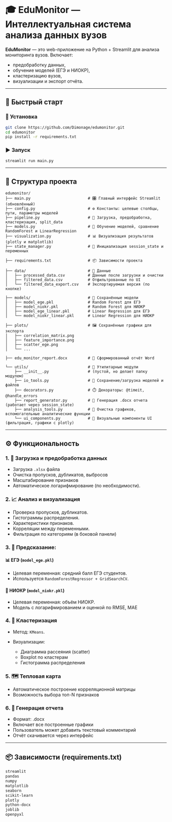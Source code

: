 # 🎓 EduMonitor — Интеллектуальная система анализа данных вузов

**EduMonitor** — это web-приложение на Python + Streamlit для анализа мониторинга вузов. Включает:

* предобработку данных,
* обучение моделей (ЕГЭ и НИОКР),
* кластеризацию вузов,
* визуализации и экспорт отчёта.

---

## 🚀 Быстрый старт

### 🔧 Установка

```bash
git clone https://github.com/Dimonage/edumonitor.git
cd edumonitor
pip install -r requirements.txt
```

### ▶️ Запуск

```bash
streamlit run main.py
```

---

## 🧩 Структура проекта

```
edumonitor/
├── main.py                         # 🎛 Главный интерфейс Streamlit (обновлённый)
├── config.py                       # ⚙️ Константы: целевые столбцы, пути, параметры моделей
├── pipeline.py                     # 🔄 Загрузка, предобработка, кластеризация, split_data
├── models.py                       # 🤖 Обучение моделей, сравнение RandomForest и LinearRegression
├── visualization.py                # 📊 Визуализация результатов (plotly и matplotlib)
├── state_manager.py                # 🧠 Инициализация session_state и переменных

├── requirements.txt                # 📦 Зависимости проекта

├── data/                           # 📂 Данные
│   ├── processed_data.csv          # Данные после загрузки и очистки
│   ├── filtered_data.csv           # Отфильтрованные по UI
│   └── filtered_data_export.csv    # Экспортируемая версия (по кнопке)

├── models/                         # 🧠 Сохранённые модели
│   ├── model_ege.pkl               # Random Forest для ЕГЭ
│   ├── model_niokr.pkl             # Random Forest для НИОКР
│   ├── model_ege_linear.pkl        # Linear Regression для ЕГЭ
│   └── model_niokr_linear.pkl      # Linear Regression для НИОКР

├── plots/                          # 🖼️ Сохранённые графики для экспорта
│   ├── correlation_matrix.png
│   ├── feature_importance.png
│   ├── scatter_ege.png
│   └── ...

├── edu_monitor_report.docx         # 📄 Сформированный отчёт Word

└── utils/                          # 🔧 Утилитарные модули
    ├── __init__.py                 # (пустой, но делает папку модулем)
    ├── io_tools.py                 # 💾 Сохранение/загрузка моделей и файлов
    ├── decorators.py               # ⏱️ Декораторы: @timeit, @handle_errors
    ├── report_generator.py         # 📝 Генерация .docx отчета (работает через session_state)
    ├── analysis_tools.py           # 🧹 Очистка графиков, вспомогательные аналитические функции
    └── ui_components.py            # 🧩 Визуальные компоненты UI (фильтрация, графики с plotly)
```

---

## ⚙️ Функциональность

### 1. 📂 Загрузка и предобработка данных

* Загрузка `.xlsx` файла
* Очистка пропусков, дубликатов, выбросов
* Масштабирование признаков
* Автоматическое логарифмирование (по необходимости).

### 2. 📈 Анализ и визуализация

* Проверка пропусков, дубликатов.
* Гистограммы распределения.
* Характеристики признаков.
* Корреляции между переменными.
* Фильтрация по категориям (в боковой панели)

### 3. 🤖 Предсказание:

#### 📊 ЕГЭ (`model_ege.pkl`)

* Целевая переменная: средний балл ЕГЭ студентов.
* Используется `RandomForestRegressor + GridSearchCV`.

#### 🧪 НИОКР (`model_niokr.pkl`)

* Целевая переменная: объём НИОКР.
* Модель с логарифмированием и оценкой по RMSE, MAE

### 4. 🧠 Кластеризация

* Метод: `KMeans`.
* Визуализации:

  * Диаграмма рассеяния (scatter)
  * Boxplot по кластерам
  * Гистограмма распределения

### 5. 🗺️ Тепловая карта

* Автоматическое построение корреляционной матрицы
* Возможность выбора топ-N признаков

### 6. 📄 Генерация отчета

* Формат: .docx 
* Включает все построенные графики 
* Пользователь может добавить текстовый комментарий 
* Отчёт скачивается через интерфейс

---

## 📦 Зависимости (requirements.txt)

```txt
streamlit
pandas
numpy
matplotlib
seaborn
scikit-learn
plotly
python-docx
joblib
openpyxl
```
